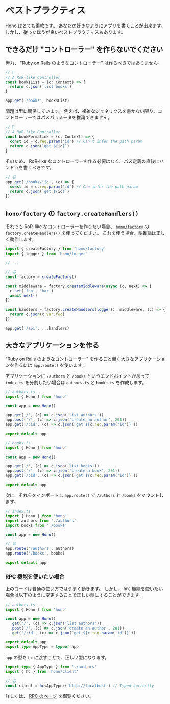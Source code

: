 # ベストプラクティス

Hono はとても柔軟です。 あなたの好きなようにアプリを書くことが出来ます。
しかし、従ったほうが良いベストプラクティスもあります。

## できるだけ "コントローラー" を作らないでください

極力、 "Ruby on Rails のようなコントローラー" は作るべきではありません。

```ts
// 🙁
// A RoR-like Controller
const booksList = (c: Context) => {
  return c.json('list books')
}

app.get('/books', booksList)
```

問題は型に関係しています。 例えば、複雑なジェネリクスを書かない限り、コントローラーではパスパラメータを推論できません。

```ts
// 🙁
// A RoR-like Controller
const bookPermalink = (c: Context) => {
  const id = c.req.param('id') // Can't infer the path param
  return c.json(`get ${id}`)
}
```

そのため、 RoR-like なコントローラーを作る必要はなく、パス定義の直後にハンドラを書くべきです。

```ts
// 😃
app.get('/books/:id', (c) => {
  const id = c.req.param('id') // Can infer the path param
  return c.json(`get ${id}`)
})
```

## `hono/factory` の `factory.createHandlers()`

それでも RoR-like なコントローラーを作りたい場合、 [`hono/factory`](/docs/helpers/factory) の `factory.createHandlers()` を使ってください。 これを使う場合、型推論は正しく動作します。

```ts
import { createFactory } from 'hono/factory'
import { logger } from 'hono/logger'

// ...

// 😃
const factory = createFactory()

const middleware = factory.createMiddleware(async (c, next) => {
  c.set('foo', 'bar')
  await next()
})

const handlers = factory.createHandlers(logger(), middleware, (c) => {
  return c.json(c.var.foo)
})

app.get('/api', ...handlers)
```

## 大きなアプリケーションを作る

"Ruby on Rails のようなコントローラー" を作ること無く大きなアプリケーションを作るには `app.route()` を使います。

アプリケーションに `/authors` と `/books` というエンドポイントがあって `index.ts` を分割したい場合は `authors.ts` と `books.ts` を作成します。

```ts
// authors.ts
import { Hono } from 'hono'

const app = new Hono()

app.get('/', (c) => c.json('list authors'))
app.post('/', (c) => c.json('create an author', 201))
app.get('/:id', (c) => c.json(`get ${c.req.param('id')}`))

export default app
```

```ts
// books.ts
import { Hono } from 'hono'

const app = new Hono()

app.get('/', (c) => c.json('list books'))
app.post('/', (c) => c.json('create a book', 201))
app.get('/:id', (c) => c.json(`get ${c.req.param('id')}`))

export default app
```

次に、それらをインポートし `app.route()` で `/authors` と `/books` をマウントします。

```ts
// index.ts
import { Hono } from 'hono'
import authors from './authors'
import books from './books'

const app = new Hono()

// 😃
app.route('/authors', authors)
app.route('/books', books)

export default app
```

### RPC 機能を使いたい場合

上のコードは普通の使い方ではうまく動きます。
しかし、 `RPC` 機能を使いたい場合は以下のように変更することで正しい型にすることができます。

```ts
// authors.ts
import { Hono } from 'hono'

const app = new Hono()
  .get('/', (c) => c.json('list authors'))
  .post('/', (c) => c.json('create an author', 201))
  .get('/:id', (c) => c.json(`get ${c.req.param('id')}`))

export default app
export type AppType = typeof app
```

`app` の型を `hc` に渡すことで、正しい型になります。

```ts
import type { AppType } from './authors'
import { hc } from 'hono/client'

// 😃
const client = hc<AppType>('http://localhost') // Typed correctly
```

詳しくは、 [RPC のページ](/docs/guides/rpc#using-rpc-with-larger-applications) を御覧ください。
